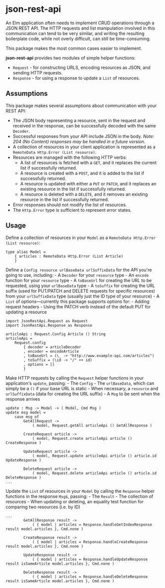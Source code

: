 # json-rest-api
An Elm application often needs to implement CRUD operations through a JSON REST API. The HTTP requests and list manipulation involved in this communication can tend to be very similar, and writing the resulting boilerplate code, while not overly difficult, can still be time-consuming.

This package makes the most common cases easier to implement.

**json-rest-api** provides two modules of simple helper functions:

- `Request` - for constructing URLS, encoding resources as JSON, and sending HTTP requests.
- `Response` - for using a response to update a `List` of resources.

## Assumptions

This package makes several assumptions about communication with your REST API:
- The JSON body representing a resource, sent in the request and received in the response, can be successfully decoded with the same `Decoder`.
- Successful responses from your API include JSON in the body. *Note: 204 (No Content) responses may be handled in a future version.*
- A collection of resources in your client application is represented as a `RemoteData Http.Error (List resource)`.
- Resources are managed with the following HTTP verbs:
    - A list of resources is fetched with a `GET`, and it replaces the current list if successfully returned.
    - A resource is created with a `POST`, and it is added to the list if successfully returned.
    - A resource is updated with either a `PUT` or `PATCH`, and it replaces an existing resource in the list if successfully returned.
    - A resource is deleted with a `DELETE`, and it removes an existing resource in the list if successfully returned.
- Error responses should not modify the list of resources.
- The `Http.Error` type is sufficient to represent error states.

## Usage
Define a collection of resources in your `Model` as a `RemoteData Http.Error (List resource)`:

```
type alias Model =
    { articles : RemoteData Http.Error (List Article)
    }
```

Define a `Config resource urlBaseData urlSuffixData` for the API you're going to use, including:
    - A `Decoder` for your `resource` type
    - An `encode` function for your `resource` type
    - A `toBaseUrl` for creating the URL to be requested, using your `urlBaseData` type
    - A `toSuffix` for creating the URL suffix (used for PUT/PATCH and DELETE requests for specific resources) from your `urlSuffixData` type (usually just the ID type of your resource)
    - A `List` of options—currently this package supports options for:
      - Adding request headers
      - Using the PATCH verb instead of the default PUT for updating a resource

```
import JsonRestApi.Request as Request
import JsonRestApi.Response as Response

articleApi : Request.Config Article () String
articleApi =
    Request.config
        { decoder = articleDecoder
        , encoder = encodeArticle
        , toBaseUrl = (\_ -> "http://www.example-api.com/articles")
        , toSuffix = (\id -> "/" ++ id)
        , options = []
        }
```

Make HTTP requests by calling the `Request` helper functions in your application's `update`, passing:
    - The `Config`
    - The `urlBaseData`, which can simply be a `()` if your base URL is static
    - When necessary, a `resource` and `urlSuffixData` (data for creating the URL suffix)
    - A `Msg` to be sent when the response arrives

```
update : Msg -> Model -> ( Model, Cmd Msg )
update msg model =
    case msg of
        GetAllRequest ->
            ( model, Request.getAll articleApi () GetAllResponse )

        CreateRequest article ->
            ( model, Request.create articleApi article () CreateResponse )

        UpdateRequest article ->
            ( model, Request.update articleApi article () article.id UpdateResponse )

        DeleteRequest article ->
            ( model, Request.delete articleApi article () article.id DeleteResponse )
...
```

Update the `List` of resources in your `Model` by calling the `Response` helper functions in the response `Msg`s, passing:
    - The `Result`
    - The collection of resources
    - When updating or deleting, an equality test function for comparing two resources (i.e. by ID)

```
...
        GetAllResponse result ->
            ( { model | articles = Response.handleGetIndexResponse result model.articles }, Cmd.none )

        CreateResponse result ->
            ( { model | articles = Response.handleCreateResponse result model.articles }, Cmd.none )

        UpdateResponse result ->
            ( { model | articles = Response.handleUpdateResponse result isSameArticle model.articles }, Cmd.none )

        DeleteResponse result ->
            ( { model | articles = Response.handleDeleteResponse result isSameArticle model.articles }, Cmd.none )
```

